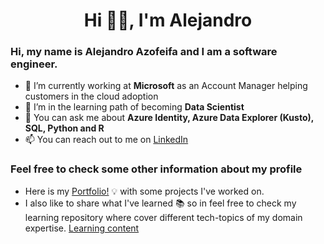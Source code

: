 <h1 align="center">Hi 👋🏻, I'm Alejandro </h1>


### Hi, my name is Alejandro Azofeifa and I am a software engineer.

- 🔭 I’m currently working at **Microsoft** as an Account Manager helping customers in the cloud adoption
- 🌱 I’m in the learning path of becoming **Data Scientist**
- 💬 You can ask me about **Azure Identity, Azure Data Explorer (Kusto), SQL, Python and R**
- 📫 You can reach out to me on [LinkedIn](https://www.linkedin.com/in/alejandro-azofeifa/)

### Feel free to check some other information about my profile
-  Here is my [Portfolio!](https://aleazofeifam.github.io) 💡 with some projects I've worked on.
-  I also like to share what I've learned 📚 so in feel free to check my learning repository where cover different tech-topics of my domain expertise. [Learning content](https://www.notion.so/learningdocs/Main-47ee37891d8147ee9db7c751c8635f17)



<!--- 

TODO: Need to update this below
<p>
</p>


<h3 align="left">These are some of the tools, platforms and languages I am proficient:</h3>
<p align="left">
    <a href="https://docs.microsoft.com/en-us/azure/active-directory/" target="_blank"> 
        <img src="https://raw.githubusercontent.com/benc-uk/icon-collection/7d69ccaabf63db7c1f3ebb64a110cbe5b39b1ce5/azure-docs/active-directory.svg" 
        alt="Azure AD" 
        width="40" 
        height="40" /> 
    </a>
    <a href="https://www.python.org/" target="_blank">
        <img src="https://raw.githubusercontent.com/aleazofeifam/aleazofeifam.github.io/f36ca10ca98802501cc39f9b918c332c7784f7be/Img/svg/python-5.svg" 
        alt="Python" 
        width="40"
        height="40" />
    </a>
    <a href="https://www.tableau.com/why-tableau/what-is-tableau" target="_blank">
        <img src="https://raw.githubusercontent.com/aleazofeifam/aleazofeifam.github.io/f36ca10ca98802501cc39f9b918c332c7784f7be/Img/svg/tableau-software.svg"
            alt="Tableau" 
            width="40" 
            height="40" />
    </a>
    <a href="https://www.r-project.org/about.html" target="_blank">
        <img src="https://raw.githubusercontent.com/aleazofeifam/aleazofeifam.github.io/f36ca10ca98802501cc39f9b918c332c7784f7be/Img/svg/r-lang.svg"
            alt="R" 
            width="40" 
            height="40" />
    </a>
    <a href="https://vuejs.org/v2/cookbook/" target="_blank">
        <img src="https://raw.githubusercontent.com/aleazofeifam/aleazofeifam.github.io/4800987f45ea0d60dc71878a0013ba9b863fe2e5/Img/svg/vue-9.svg"
            alt="Vue" 
            width="40" 
            height="40" />
    </a>
    <a href="https://jupyter.org/documentation" target="_blank">
        <img src="https://raw.githubusercontent.com/aleazofeifam/aleazofeifam.github.io/4800987f45ea0d60dc71878a0013ba9b863fe2e5/Img/svg/JupyterNotebook.svg"
            alt="Jupyter" 
            width="40" 
            height="40" />
    </a>

</p>
--->
